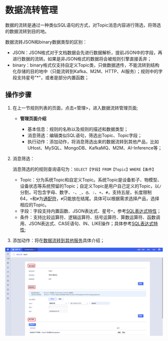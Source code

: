 # 数据流转管理
数据的流转是通过一种类似SQL语句的方式，对Topic消息内容进行筛选，将筛选的数据流转到目的地。

数据流转JSON和binary数据类型的区别：  

- JSON：JSON格式对于文档数据会先进行数据解析，提前JSON中的字段，再进行数据的流转。如果是非JSON格式的数据将会被规则引擎直接丢弃；
- binary：binary格式仅支持自定义Topic类，只做数据透传，不能流转到结构化存储的目的地中（只能流转到Kafka、M2M、HTTP、AI服务）；规则中的字段支持星号"*"，或者是部分内置函数；

## 操作步骤

1. 在上一节规则列表的页面，点击<管理>，进入数据流转管理页面;

   - **管理页面介绍**
   
     - 基本信息：规则的名称以及规则的描述和数据类型；
     - 消息筛选：编辑类似SQL语句，筛选出Topic、Topic字段；
     - 执行动作：添加动作，将消息筛选出来的数据流转到其他产品，比如UHost、MySQL、MongoDB、KafkaMQ、M2M、AI-Inference等；
   
2. 消息筛选：  
   
   消息筛选的的规则查询语句为：`SELECT【字段】FROM【Topic】WHERE【条件】`  
   
   - Topic：分为系统Topic和自定义Topic。系统Topic是设备影子、物模型、设备状态等系统预留的Topic；自定义Topic是用户自己定义的Topic，以`/`分割，可包含字母、数字、`-`、`_`、`@`、`:`、`+`、`#`，支持五层，长度限制64，`+`和`#`为[通配符](../ruleengine/sql_statements.md#Topic通配符)，`#`只能放在结尾。具体可以根据需求选择产品，选择相应的Topic。
   - 字段：字段支持内置函数、JSON表达式、星号`*`，参考[SQL表达式特性](sql_statements)；
   - 条件：支持比较运算符、逻辑运算符、括号运算符、算数运算符、函数调用、JSON表达式、CASE语句、IN、LIKE操作；具体参考[SQL表达式特性](sql_statements);
   
3. 添加动作：将在[数据流转到其他服务](data_forwarding)具体介绍；

![编辑规则](../../images/编辑规则.png)
